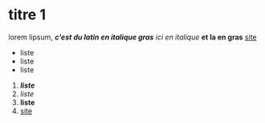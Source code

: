 # titre 1
lorem lipsum, ___c'est du latin en italique gras___ _ici en italique_ __et la en gras__
[site](https://www.youtube.com/)
- liste
- liste
- liste
1. ___liste___
2. _liste_
3. __liste__
4. [site](https://www.youtube.com/)